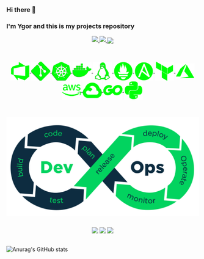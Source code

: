 ### Hi there 👋
### I'm Ygor and this is my projects repository

<div align="center">
  <a href="https://github.com/ynocce">
  <img height="180em" src="https://github-readme-stats.vercel.app/api?username=ynocce&show_icons=true&theme=blue-green&include_all_commits=true&count_private=true&border_color=007a00&title_color=007a00&text_color=ffffff&icon_color=007a00&locale=pt-br&rank_icon=github&show=prs_merged,prs_merged_percentage&hide=issues,contribs"/>
  <img height="180em" src="https://github-readme-stats.vercel.app/api/top-langs/?username=ynocce&layout=donut&langs_count=16&theme=blue-green&border_color=007a00&text_color=ffffff&title_color=007a00&locale=pt-br"/>
  <img width=55% align="center"  src="https://github-readme-streak-stats.herokuapp.com?user=ynocce&theme=github-dark&date_format=j%20M%5B%20Y%5D&mode=weekly&border=007a00&ring=007a00&locale=pt_BR"/>
</div>

##

<div align="center" style="display: inline_block"><br>
    <img align="center" alt="AzDevOps" width="50" src=imagens_tecnologias/AzDevOps.png>
    <img align="center" alt="git" width="50" src=imagens_tecnologias/Git.png>
    <img align="center" alt="kubernets" width="50" src=imagens_tecnologias/kubernetes.png>
    <img align="center" alt="docker" width="50" src=imagens_tecnologias/docker1.png>
    <img align="center" alt="linux" width="50" src=imagens_tecnologias/linux.png>
    <img align="center" alt="prometheus" width="50" src=imagens_tecnologias/prometheus.png>
    <img align="center" alt="ansible" width="50" src=imagens_tecnologias/ansible.png>
    <img align="center" alt="terraform" width="50" src=imagens_tecnologias/terraform.png>
    <img align="center" alt="azure" width="50" src=imagens_tecnologias/azure.png>
    <img align="center" alt="aws" width="50" src=imagens_tecnologias/aws1.png>
    <img align="center" alt="gcp" width="50" src=imagens_tecnologias/GCP.png>
    <img align="center" alt="golang" width="50" src=imagens_tecnologias/golang.png>
    <img align="center" alt="python" width="50" src=imagens_tecnologias/python.png>
</div>

##

<div align="center" style="display: inline_block"><br>
    <img align="center" alt="AzDevOps" width="650" src=imagens_tecnologias/devops-process.png>
</div>

##

<div align="center" style="display: inline_block">
  <a href = "mailto:ygorleonardo59@gmail.com"><img src="https://img.shields.io/badge/Gmail-D14836?style=for-the-badge&logo=gmail&logoColor=white" target="_blank"></a>
   <a href="https://www.linkedin.com/in/ygornocce/" target="_blank"><img src="https://img.shields.io/badge/-LinkedIn-%230077B5?style=for-the-badge&logo=linkedin&logoColor=white" target="_blank"></a>  
   <a href = "mailto:ygorleonardo59@outlook.com"><img width= "150" src="https://img.shields.io/badge/Microsoft_Outlook-0078D4?" target="_blank"></a>
</div>


##

![Anurag's GitHub stats](https://github-readme-stats.vercel.app/api?username=anuraghazra&show_icons=true)

